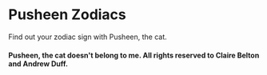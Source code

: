# Pusheen Zodiacs
 Find out your zodiac sign with Pusheen, the cat. 
#### Pusheen, the cat doesn't belong to me. All rights reserved to Claire Belton and Andrew Duff.
